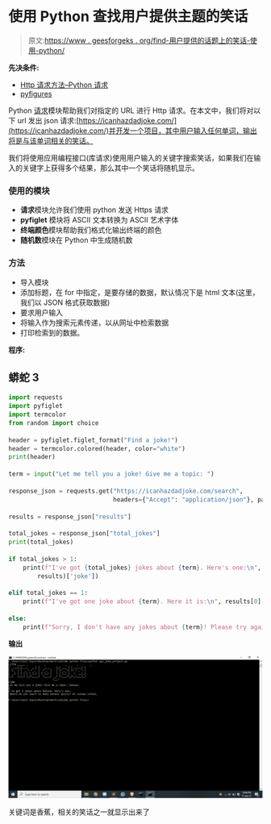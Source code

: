 # 使用 Python 查找用户提供主题的笑话

> 原文:[https://www . geesforgeks . org/find-用户提供的话题上的笑话-使用-python/](https://www.geeksforgeeks.org/find-jokes-on-a-user-provided-topics-using-python/)

**先决条件:**

*   [Http 请求方法–Python 请求](https://www.geeksforgeeks.org/http-request-methods-python-requests/)
*   [pyfigures](https://www.geeksforgeeks.org/python-ascii-art-using-pyfiglet-module/)

Python [请求](https://www.geeksforgeeks.org/http-request-methods-python-requests/#:~:text=Related%20Articles&text=Python%20requests%20module%20has%20several,between%20a%20client%20and%20server.)模块帮助我们对指定的 URL 进行 Http 请求。在本文中，我们将对以下 url 发出 json 请求:[https://icanhazdadjoke.com/](https://icanhazdadjoke.com/)并开发一个项目，其中用户输入任何单词，输出将是与该单词相关的笑话。

我们将使用应用编程接口(库请求)使用用户输入的关键字搜索笑话，如果我们在输入的关键字上获得多个结果，那么其中一个笑话将随机显示。

### 使用的模块

*   **请求**模块允许我们使用 python 发送 Https 请求
*   **pyfiglet** 模块将 ASCII 文本转换为 ASCII 艺术字体
*   **终端颜色**模块帮助我们格式化输出终端的颜色
*   **随机数**模块在 Python 中生成随机数

### 方法

*   导入模块
*   添加标题，在 for 中指定，是要存储的数据，默认情况下是 html 文本(这里，我们以 JSON 格式获取数据)
*   要求用户输入
*   将输入作为搜索元素传递，以从网址中检索数据
*   打印检索到的数据。

**程序:**

## 蟒蛇 3

```py
import requests
import pyfiglet
import termcolor
from random import choice

header = pyfiglet.figlet_format("Find a joke!")
header = termcolor.colored(header, color="white")
print(header)

term = input("Let me tell you a joke! Give me a topic: ")

response_json = requests.get("https://icanhazdadjoke.com/search",
                             headers={"Accept": "application/json"}, params={"term": term}).json()

results = response_json["results"]

total_jokes = response_json["total_jokes"]
print(total_jokes)

if total_jokes > 1:
    print(f"I've got {total_jokes} jokes about {term}. Here's one:\n", choice(
        results)['joke'])

elif total_jokes == 1:
    print(f"I've got one joke about {term}. Here it is:\n", results[0]['joke'])

else:
    print(f"Sorry, I don't have any jokes about {term}! Please try again.")
```

**输出**

![](img/b6608c257d08581e33d6900b76a9e968.png)

关键词是香蕉，相关的笑话之一就显示出来了